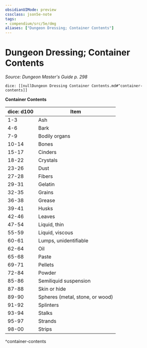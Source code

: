 ```yaml
---
obsidianUIMode: preview
cssclass: json5e-note
tags:
- compendium/src/5e/dmg
aliases: ["Dungeon Dressing; Container Contents"]
---
```

# Dungeon Dressing; Container Contents
*Source: Dungeon Master's Guide p. 298* 

`dice: [[nullDungeon Dressing Container Contents.md#^container-contents]]`

**Container Contents**

| dice: d100 | Item |
|------------|------|
| 1-3 | Ash |
| 4-6 | Bark |
| 7-9 | Bodily organs |
| 10-14 | Bones |
| 15-17 | Cinders |
| 18-22 | Crystals |
| 23-26 | Dust |
| 27-28 | Fibers |
| 29-31 | Gelatin |
| 32-35 | Grains |
| 36-38 | Grease |
| 39-41 | Husks |
| 42-46 | Leaves |
| 47-54 | Liquid, thin |
| 55-59 | Liquid, viscous |
| 60-61 | Lumps, unidentifiable |
| 62-64 | Oil |
| 65-68 | Paste |
| 69-71 | Pellets |
| 72-84 | Powder |
| 85-86 | Semiliquid suspension |
| 87-88 | Skin or hide |
| 89-90 | Spheres (metal, stone, or wood) |
| 91-92 | Splinters |
| 93-94 | Stalks |
| 95-97 | Strands |
| 98-00 | Strips |
^container-contents